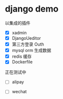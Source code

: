 # django demo

以集成的插件
- [x] xadmin
- [x] DjangoUeditor
- [x] 第三方登录 Outh
- [x] mysql orm 生成数据
- [x] redis 缓存
- [x] Dockerfile

正在测试中
- [ ] alipay
- [ ] wechat

